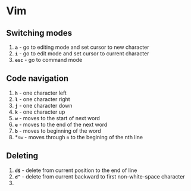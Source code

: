 # Vim

## Switching modes
1. **`a`** - go to editing mode and set cursor to new character
1. **`i`** - go to edit mode and set cursor to current character
1. **`esc`** - go to command mode

## Code navigation
1. **`h`** - one character left
1. **`l`** - one character right
1. **`j`** - one character down
1. **`k`** - one character up
1. **`w`** - moves to the start of next word
1. **`e`** - moves to the end of the next word
1. **`b`** - moves to beginning of the word
1. **`nw`* - moves through `n` to the begining of the nth line

## Deleting
1. **`d$`** - delete from current position to the end of line
1. **`d^`** - delete from current backward to first non-white-space character
1. 


